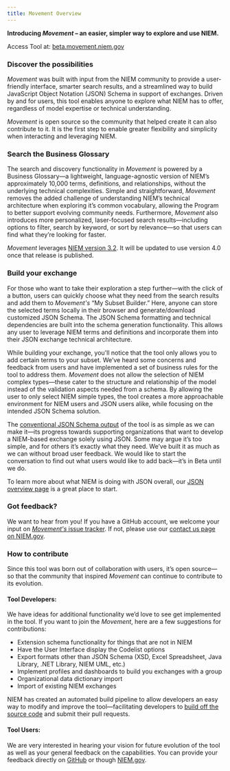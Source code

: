 ```yaml
---
title: Movement Overview
---
```


<b>Introducing <i>Movement</i> – an easier, simpler way to explore and use NIEM.</b>

Access Tool at: <a href="https://beta.movement.niem.gov">beta.movement.niem.gov</a>
 
<h3>Discover the possibilities</h3>

<i>Movement</i> was built with input from the NIEM community to provide a user-friendly interface, smarter search results, and a streamlined way to build JavaScript Object Notation (JSON) Schema in support of exchanges. Driven by and for users, this tool enables anyone to explore what NIEM has to offer, regardless of model expertise or technical understanding. 

<i>Movement</i> is open source so the community that helped create it can also contribute to it. It is the first step to enable greater flexibility and simplicity when interacting and leveraging NIEM.

<h3>Search the Business Glossary</h3>

The search and discovery functionality in <i>Movement</i> is powered by a Business Glossary—a lightweight, language-agnostic version of NIEM’s approximately 10,000 terms, definitions, and relationships, without the underlying technical complexities. Simple and straightforward, <i>Movement</i> removes the added challenge of understanding NIEM’s technical architecture when exploring it’s common vocabulary, allowing the Program to better support evolving community needs. Furthermore, <i>Movement</i> also introduces more personalized, laser-focused search results—including options to filter, search by keyword, or sort by relevance—so that users can find what they’re looking for faster. 

<i>Movement</i> leverages <a href="https://github.com/NIEM/NIEM-Releases">NIEM version 3.2</a>. It will be updated to use version 4.0 once that release is published.

<h3>Build your exchange</h3>

For those who want to take their exploration a step further—with the click of a button, users can quickly choose what they need from the search results and add them to <i>Movement's</i> “My Subset Builder.” Here, anyone can store the selected terms locally in their browser and generate/download customized JSON Schema. The JSON Schema formatting and technical dependencies are built into the schema generation functionality. This allows any user to leverage NIEM terms and definitions and incorporate them into their JSON exchange technical architecture.

While building your exchange, you'll notice that the tool only allows you to add certain terms to your subset. We’ve heard some concerns and feedback from users and have implemented a set of business rules for the tool to address them. <i>Movement</i> does not allow the selection of NIEM complex types—these cater to the structure and relationship of the model instead of the validation aspects needed from a schema. By allowing the user to only select NIEM simple types, the tool creates a more approachable environment for NIEM users and JSON users alike, while focusing on the intended JSON Schema solution.

The <a href="https://niem.github.io/movement/json-schema-output/">conventional JSON Schema output</a> of the tool is as simple as we can make it—its progress towards supporting organizations that want to develop a NIEM-based exchange solely using JSON.  Some may argue it’s too simple, and for others it’s exactly what they need. We’ve built it as much as we can without broad user feedback. We would like to start the conversation to find out what users would like to add back—it’s in Beta until we do. 

To learn more about what NIEM is doing with JSON overall, our <a href="https://www.niem.gov/techhub/json/">JSON overview page</a> is a great place to start.

<h3>Got feedback?</h3>

We want to hear from you! If you have a GitHub account, we welcome your input on <a href="https://github.com/NIEM/Movement/issues"><i>Movement's</i> issue tracker</a>. If not, please use our <a href="https://www.niem.gov/contact-us">contact us page on NIEM.gov</a>.  

<h3>How to contribute</h3>

Since this tool was born out of collaboration with users, it’s open source—so that the community that inspired <i>Movement</i> can continue to contribute to its evolution. 

<h4>Tool Developers:</h4>

We have ideas for additional functionality we’d love to see get implemented in the tool. If you want to join the <i>Movement</i>, here are a few suggestions for contributions: 

* Extension schema functionality for things that are not in NIEM
*	Have the User Interface display the Codelist options 
*	Export formats other than JSON Schema (XSD, Excel Spreadsheet, Java Library, .NET Library, NIEM UML, etc.)
*	Implement profiles and dashboards to build you exchanges with a group
*	Organizational data dictionary import
*	Import of existing NIEM exchanges

NIEM has created an automated build pipeline to allow developers an easy way to modify and improve the tool—facilitating developers to <a href="https://github.com/NIEM/Movement">build off the source code</a> and submit their pull requests.

<h4>Tool Users:</h4>

We are very interested in hearing your vision for future evolution of the tool as well as your general feedback on the capabilities. You can provide your feedback directly on <a href="https://github.com/NIEM/Movement/issues">GitHub</a> or though <a href="https://www.niem.gov/contact-us">NIEM.gov</a>. 
